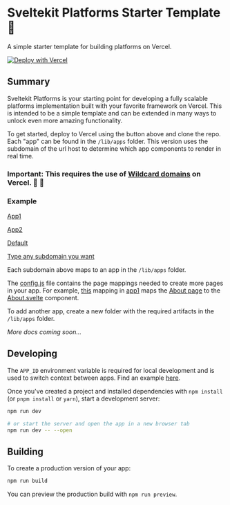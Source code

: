 # Sveltekit Platforms Starter Template 🚀️

A simple starter template for building platforms on Vercel.

[![Deploy with Vercel](https://vercel.com/button)](https://vercel.com/new/clone?repository-url=https%3A%2F%2Fgithub.com%2Fbrittianwarner%2Fsveltekit-platforms&env=APP_ID,default&envDescription=The%20APP_ID%20environment%20variable%20is%20only%20for%20switching%20app%20context%20in%20your%20local%20development%20environment.&project-name=sveltekit-platforms&repository-name=sveltekit-platforms&redirect-url=https%3A%2F%2Fgithub.com%2Fbrittianwarner%2Fsveltekit-platforms&demo-title=Sveltekit%20Platforms&demo-description=A%20simple%20starter%20template%20for%20building%20platforms%20on%20Vercel.&demo-url=https%3A%2F%2Fchangethis.platforms.page)

## Summary

Sveltekit Platforms is your starting point for developing a fully scalable platforms implementation built with your favorite framework on Vercel. This is intended to be a simple template and can be extended in many ways to unlock even more amazing functionality.

To get started, deploy to Vercel using the button above and clone the repo. Each "app" can be found in the `/lib/apps` folder. This version uses the subdomain of the url host to determine which app components to render in real time.

### Important: This requires the use of [Wildcard domains](https://vercel.com/docs/concepts/projects/domains#subdomains,-wildcard-domains,-and-apex-domains) on Vercel. 👀️ 👀️

### Example

[App1](https://app1.platforms.page)

[App2](https://app2.platforms.page)

[Default](https://default.platforms.page)

[Type any subdomain you want](https://anything-you-want.platforms.page)

Each subdomain above maps to an app in the `/lib/apps` folder.

The [config.js](https://github.com/brittianwarner/sveltekit-platforms/blob/master/src/lib/apps/app1/config.js/) file contains the page mappings needed to create more pages in your app. For example, [this](https://github.com/brittianwarner/sveltekit-platforms/blob/0be64c3132c53d5340245d3fee539e1493606b43/src/lib/apps/app1/config.js#L2) mapping in [app1](https://github.com/brittianwarner/sveltekit-platforms/tree/master/src/lib/apps/app1) maps the [About page](https://app1.platforms.page/about) to the [About.svelte](https://github.com/brittianwarner/sveltekit-platforms/blob/master/src/lib/apps/app1/components/About.svelte) component.

To add another app, create a new folder with the required artifacts in the `/lib/apps` folder. 

_More docs coming soon..._

## Developing

The `APP_ID` environment variable is required for local development and is used to switch context between apps. Find an example [here](https://github.com/brittianwarner/sveltekit-platforms/blob/master/.env.example).

Once you've created a project and installed dependencies with `npm install` (or `pnpm install` or `yarn`), start a development server:

```bash
npm run dev

# or start the server and open the app in a new browser tab
npm run dev -- --open

```

## Building

To create a production version of your app:

```bash
npm run build
```

You can preview the production build with `npm run preview`.
